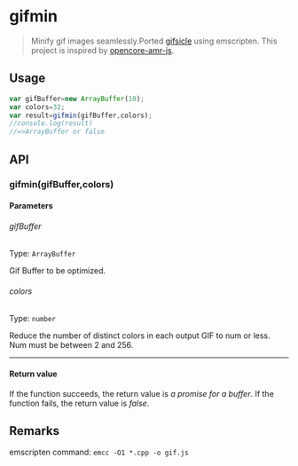 # gifmin

> Minify gif images seamlessly.Ported [gifsicle](https://github.com/kohler/gifsicle) using emscripten.
  This project is inspired by [opencore-amr-js](https://github.com/yxl/opencore-amr-js).

## Usage

```js
var gifBuffer=new ArrayBuffer(10);
var colors=32;
var result=gifmin(gifBuffer,colors);
//console.log(result)
//=>ArrayBuffer or false
```

## API

### gifmin(gifBuffer,colors)

#### Parameters

###### gifBuffer

Type: `ArrayBuffer`

Gif Buffer to be optimized.

###### colors

Type: `number`

Reduce the number of distinct colors in each output GIF to num or less. Num must be between 2 and 256.

------------------------------------------------------------------------------------------------------------

#### Return value

If the function succeeds, the return value is *a promise for a buffer*.
If the function fails, the return value is *false*.


## Remarks

emscripten command: `emcc -O1 *.cpp -o gif.js`

